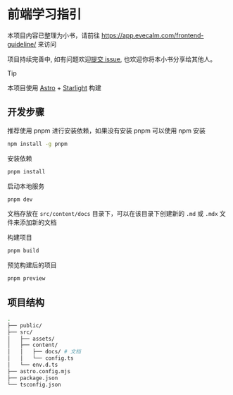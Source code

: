 # 前端学习指引

本项目内容已整理为小书，请前往 <https://app.evecalm.com/frontend-guideline/> 来访问

项目持续完善中, 如有问题欢迎[提交 issue](https://github.com/oe/frontend-guideline/issues), 也欢迎你将本小书分享给其他人。


>[!TIP]
> 本项目使用 [Astro](https://astro.build) + [Starlight](https://starlight.astro.build) 构建


## 开发步骤
推荐使用 pnpm 进行安装依赖，如果没有安装 pnpm 可以使用 npm 安装
```bash
npm install -g pnpm
```

安装依赖
```bash
pnpm install
```

启动本地服务
```bash
pnpm dev
```
文档存放在 `src/content/docs` 目录下，可以在该目录下创建新的 `.md` 或 `.mdx` 文件来添加新的文档


构建项目
```bash
pnpm build
```

预览构建后的项目
```bash
pnpm preview
```

## 项目结构
```sh
.
├── public/
├── src/
│   ├── assets/
│   ├── content/
│   │   ├── docs/ # 文档
│   │   └── config.ts
│   └── env.d.ts
├── astro.config.mjs
├── package.json
└── tsconfig.json
```

